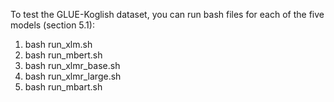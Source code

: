 To test the GLUE-Koglish dataset, you can run bash files for each of the five models (section 5.1): 
1. bash run_xlm.sh
2. bash run_mbert.sh
3. bash run_xlmr_base.sh
4. bash run_xlmr_large.sh
5. bash run_mbart.sh